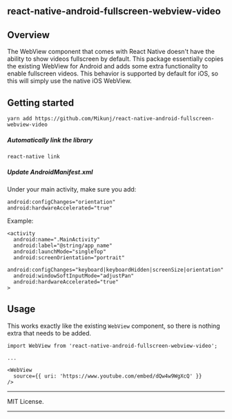## react-native-android-fullscreen-webview-video

## Overview

The WebView component that comes with React Native doesn't have the ability to show videos
fullscreen by default. This package essentially copies the existing WebView for Android and adds some extra functionality to enable fullscreen videos. This behavior is supported by default for iOS, so this will simply use the native iOS WebView.

## Getting started

`yarn add https://github.com/Mikunj/react-native-android-fullscreen-webview-video`


##### Automatically link the library

`react-native link`

##### Update AndroidManifest.xml

Under your main activity, make sure you add:

```
android:configChanges="orientation"
android:hardwareAccelerated="true"
```

Example:

```
<activity
  android:name=".MainActivity"
  android:label="@string/app_name"
  android:launchMode="singleTop"
  android:screenOrientation="portrait"
  android:configChanges="keyboard|keyboardHidden|screenSize|orientation"
  android:windowSoftInputMode="adjustPan"
  android:hardwareAccelerated="true"
>
```

## Usage

This works exactly like the existing `WebView` component, so there is nothing extra that needs to be added.

```
import WebView from 'react-native-android-fullscreen-webview-video';

...

<WebView
  source={{ uri: 'https://www.youtube.com/embed/dQw4w9WgXcQ' }}
/>
```

---

MIT License.

---
